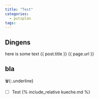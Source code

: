 ```yaml
---
title: "Test"
categories:
  - putzplan
tags:
---
```


## Dingens
<!--more-->
here is some text {{ post.title }} {{ page.url }}

## bla
🗑️{:.underline}
 - [ ] Test
{%  include_relative kueche.md %}


<!--stackedit_data:
eyJoaXN0b3J5IjpbLTkzMjAzMTE2MSwtMTQzNDk1ODAyMCwtMj
A0Njk1OTY1NiwtMjAxNDQxNTYyMiwtNjAxMzI2ODA4LC0xODI0
NzA0NDYwLDEzNzk4MDQzMzMsLTYwMzAyMjU3MSwtMTM1MDI2ND
E5Niw2MTEwMTg5OTQsLTc3MzY4MzM3MSwxODExNzQxMzgzXX0=

-->